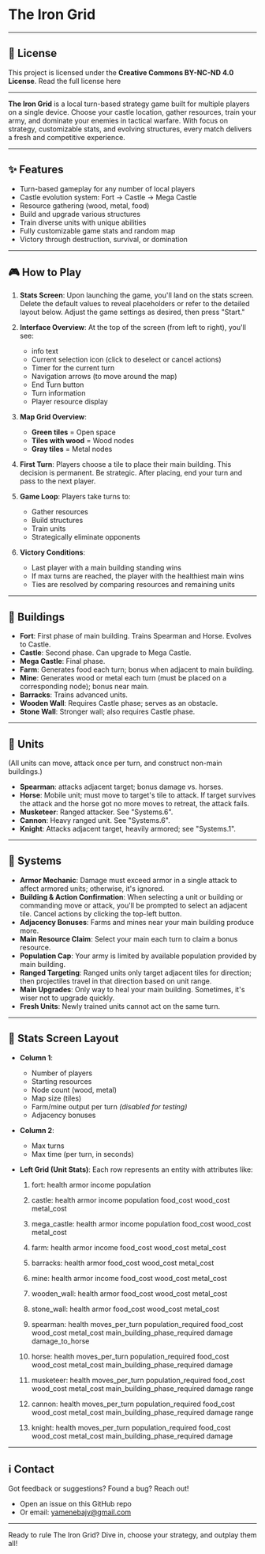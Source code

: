 # The Iron Grid

---

## 📄 License

This project is licensed under the **Creative Commons BY-NC-ND 4.0 License**. Read the full license here

---

**The Iron Grid** is a local turn-based strategy game built for multiple players on a single device. Choose your castle location, gather resources, train your army, and dominate your enemies in tactical warfare. With focus on strategy, customizable stats, and evolving structures, every match delivers a fresh and competitive experience.

---

## ✨ Features

* Turn-based gameplay for any number of local players
* Castle evolution system: Fort → Castle → Mega Castle
* Resource gathering (wood, metal, food)
* Build and upgrade various structures
* Train diverse units with unique abilities
* Fully customizable game stats and random map
* Victory through destruction, survival, or domination

---

## 🎮 How to Play

1. **Stats Screen**: Upon launching the game, you'll land on the stats screen. Delete the default values to reveal placeholders or refer to the detailed layout below. Adjust the game settings as desired, then press "Start."

2. **Interface Overview**: At the top of the screen (from left to right), you'll see:

   * info text
   * Current selection icon (click to deselect or cancel actions)
   * Timer for the current turn
   * Navigation arrows (to move around the map)
   * End Turn button
   * Turn information
   * Player resource display

3. **Map Grid Overview**:

   * **Green tiles** = Open space
   * **Tiles with wood** = Wood nodes
   * **Gray tiles** = Metal nodes

4. **First Turn**: Players choose a tile to place their main building. This decision is permanent. Be strategic. After placing, end your turn and pass to the next player.

5. **Game Loop**: Players take turns to:

   * Gather resources
   * Build structures
   * Train units
   * Strategically eliminate opponents

6. **Victory Conditions**:

   * Last player with a main building standing wins
   * If max turns are reached, the player with the healthiest main wins
   * Ties are resolved by comparing resources and remaining units

---

## 🏫 Buildings

* **Fort**: First phase of main building. Trains Spearman and Horse. Evolves to Castle.
* **Castle**: Second phase. Can upgrade to Mega Castle.
* **Mega Castle**: Final phase.
* **Farm**: Generates food each turn; bonus when adjacent to main building.
* **Mine**: Generates wood or metal each turn (must be placed on a corresponding node); bonus near main.
* **Barracks**: Trains advanced units.
* **Wooden Wall**: Requires Castle phase; serves as an obstacle.
* **Stone Wall**: Stronger wall; also requires Castle phase.

---

## 💪 Units

(All units can move, attack once per turn, and construct non-main buildings.)

* **Spearman**: attacks adjacent target; bonus damage vs. horses.
* **Horse**: Mobile unit; must move to target's tile to attack. If target survives the attack and the horse got no more moves to retreat, the attack fails.
* **Musketeer**: Ranged attacker. See "Systems.6".
* **Cannon**: Heavy ranged unit. See "Systems.6".
* **Knight**: Attacks adjacent target, heavily armored; see "Systems.1".

---

## 🧰 Systems

* **Armor Mechanic**: Damage must exceed armor in a single attack to affect armored units; otherwise, it's ignored.
* **Building & Action Confirmation**: When selecting a unit or building or commanding move or attack, you'll be prompted to select an adjacent tile. Cancel actions by clicking the top-left button.
* **Adjacency Bonuses**: Farms and mines near your main building produce more.
* **Main Resource Claim**: Select your main each turn to claim a bonus resource.
* **Population Cap**: Your army is limited by available population provided by main building.
* **Ranged Targeting**: Ranged units only target adjacent tiles for direction; then projectiles travel in that direction based on unit range.
* **Main Upgrades**: Only way to heal your main building. Sometimes, it's wiser not to upgrade quickly.
* **Fresh Units**: Newly trained units cannot act on the same turn.

---

## 🔢 Stats Screen Layout

* **Column 1**:

  * Number of players
  * Starting resources
  * Node count (wood, metal)
  * Map size (tiles)
  * Farm/mine output per turn *(disabled for testing)*
  * Adjacency bonuses

* **Column 2**:

  * Max turns
  * Max time (per turn, in seconds)

* **Left Grid (Unit Stats)**:
  Each row represents an entity with attributes like:

  1) fort: health armor income population

  2) castle: health armor income population food\_cost wood\_cost metal\_cost

  3) mega\_castle: health armor income population food\_cost wood\_cost metal\_cost

  4) farm: health armor income food\_cost wood\_cost metal\_cost

  5) barracks: health armor food\_cost wood\_cost metal\_cost

  6) mine: health armor income food\_cost wood\_cost metal\_cost

  7) wooden\_wall: health armor food\_cost wood\_cost metal\_cost

  8) stone\_wall: health armor food\_cost wood\_cost metal\_cost

  9) spearman: health moves\_per\_turn population\_required food\_cost wood\_cost metal\_cost main\_building\_phase\_required damage damage\_to\_horse

  10) horse: health moves\_per\_turn population\_required food\_cost wood\_cost metal\_cost main\_building\_phase\_required damage

  11) musketeer: health moves\_per\_turn population\_required food\_cost wood\_cost metal\_cost main\_building\_phase\_required damage range

  12) cannon: health moves\_per\_turn population\_required food\_cost wood\_cost metal\_cost main\_building\_phase\_required damage range

  13) knight: health moves\_per\_turn population\_required food\_cost wood\_cost metal\_cost main\_building\_phase\_required damage

---

## ℹ️ Contact

Got feedback or suggestions? Found a bug? Reach out!

* Open an issue on this GitHub repo
* Or email: [yamenebajy@gmail.com](mailto:yamenebajy@gmail.com)

---

Ready to rule The Iron Grid? Dive in, choose your strategy, and outplay them all!
